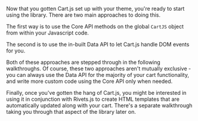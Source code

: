 Now that you gotten Cart.js set up with your theme, you're ready to start using the library.
There are two main approaches to doing this.

The first way is to use the Core API methods on the global `CartJS` object from within your Javascript code.

The second is to use the in-built Data API to let Cart.js handle DOM events for you.

Both of these approaches are stepped through in the following walkthroughs.
Of course, these two approaches aren't mutually exclusive - you can always use the Data API for the majority of your cart functionality, and write more custom code using the Core API only when needed.

Finally, once you've gotten the hang of Cart.js, you might be interested in using it in conjunction with Rivets.js to create HTML templates that are automatically updated along with your cart.
There's a separate walkthrough taking you through that aspect of the library later on.
